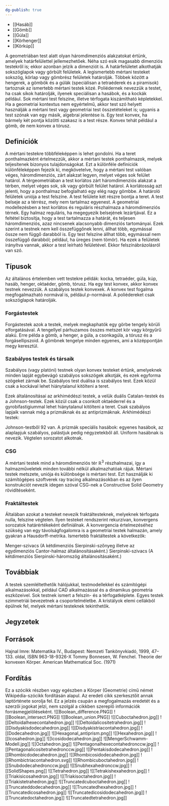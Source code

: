 ```yaml
---
dg-publish: true
---
```

- [[Hasáb]]
- [[Gömb]]
- [[Gúla]]
- [[Körhenger]]
- [[Körkúp]]
 
A geometriában test alatt olyan háromdimenziós alakzatokat értünk, amelyek határfelülettel jellemezhetőek. Néha szó esik magasabb dimenziós testekről is; ekkor azonban jelzik a dimenziót is. A határfelületet alkothatják sokszöglapok vagy görbült felületek. A legismertebb mértani testeket sokszög, körlap vagy gömbrész felületek határolják. Többek között a hengerek, a gömbök és a gúlák (speciálisan a tetraéderek és a piramisok) tartoznak az ismertebb mértani testek közé. Poliédernek nevezzük a testet, ha csak síkok határolják, ilyenek speciálisan a hasábok, és a kockák például. Sok mértani test felszíne, illetve térfogata kiszámítható képletekkel. 
Ha a geometriai kontextus nem egyértelmű, akkor test szó helyett használják a mértani test vagy geometriai test összetételeket is; ugyanis a test szónak van egy másik, algebrai jelentése is. 
Egy test konvex, ha bármely két pontja közötti szakasz is a test része. Konvex tehát például a gömb, de nem konvex a tórusz.

## Definíciók

A mértani testekre többféleképpen is lehet gondolni. Ha a teret ponthalmazként értelmezzük, akkor a mértani testek ponthalmazok, melyek teljesítenek bizonyos tulajdonságokat. Ezt a különféle definíciók különféleképpen fejezik ki, megkövetelve, hogy a mértani test valóban véges, háromdimenziós, zárt alakzat legyen, melyet véges sok felület határol.
A térgeometriában a test korlátos zárt háromdimenziós alakzat a térben, melyet véges sok, sík vagy görbült felület határol. A korlátosság azt jelenti, hogy a ponthalmaz befoglalható egy elég nagy gömbbe. A határoló felületek uniója a test felszíne. A test felülete két részre bontja a teret. A test belseje az a térrész, mely nem tartalmaz egyenest.
A geometriai modellezésben a test korlátos és reguláris részhalmaza a háromdimenziós térnek. Egy halmaz reguláris, ha megegyezik belsejének lezártjával. Ez a feltétel biztosítja, hogy a test tartalmazza a határát, és teljesen háromdimenziós, azaz nincsenek alacsonyabb dimenziós tartományai. Ezek szerint a testnek nem kell összefüggőnek lenni, állhat több, egymással össze nem függő darabból is.
Egy test felszíne állhat több, egymással nem összefüggő darabból; például, ha üreges (nem tömör). Ha ezek a felületek irányítva vannak, akkor a test leírható felületével. Ekkor felszínábrázolásról van szó.

## Típusok

Az általános értelemben vett testekre példák: kocka, tetraéder, gúla, kúp, hasáb, henger, oktaéder, gömb, tórusz.
Ha egy test konvex, akkor konvex testnek nevezzük. A szabályos testek konvexek. A konvex test fogalma megfogalmazható normával is, például $p$-normával. 
A poliédereket csak sokszöglapok határolják. 

### Forgástestek

Forgástestek azok a testek, melyek megkaphatók egy görbe tengely körüli elforgatásával. A tengellyel párhuzamos összes metszet kör vagy körgyűrű alakú. Erre példa a gömb, a henger, a gúla, a csonkagúla, a tórusz és a forgásellipszoid. A gömbnek tengelye minden egyenes, ami a középpontján megy keresztül.

### Szabályos testek és társaik

Szabályos (vagy platóni) testnek olyan konvex testeket értünk, amelyeknek minden lapját egybevágó szabályos sokszögek alkotják, és ezek egyforma szögeket zárnak be. Szabályos test duálisa is szabályos test. Ezek közül csak a kockával lehet hiánytalanul kitölteni a teret.

Ezek általánosításai az arkhimédészi testek, a velük duális Catalan-testek és a Johnson-testek. Ezek közül csak a csonkolt oktaéderrel és a gyrobifastigiummal lehet hiánytalanul kitölteni a teret. Csak szabályos lapjaik vannak még a prizmáknak és az antiprizmáknak.
Arkhimédészi testek:

Johnson-testből 92 van. A prizmák speciális hasábok: egyenes hasábok, az alaplapjuk szabályos, palástjuk pedig négyzetekből áll. Uniform hasábnak is nevezik. Végtelen sorozatot alkotnak.

### CSG

A mértani testek mind a háromdimenziós tér $\mathbb{R}^3$ részhalmazai, így a halmazműveletek minden további nélkül alkalmazhatóak rájuk. Mértani testek metszete, uniója  és különbsége is mértani test. Ezt használják ki számítógépes szoftverek ray tracing alkalmazásokban és az ilyen konstrukciót nevezik idegen szóval CSG-nek a Constructive Solid Geometry rövidítéseként.

### Fraktáltestek

Általában azokat a testeket nevezik fraktáltesteknek, melyeknek térfogata nulla, felszíne végtelen. Ilyen testeket rendszerint rekurzívan, konvergens sorozatok határértékeként definiálnak. A konvergencia értelmezéséhez szükség van egy távolságfogalomra is a geometriai testek halmazán, amely gyakran a Hausdorff-metrika. Ismertebb fraktáltestek a következők:

Menger-szivacs (A kétdimenziós Sierpinski-szőnyeg illetve az egydimenziós Cantor-halmaz általánosításaként.)
Sierpinski-szivacs (A kétdimenziós Sierpinski-háromszög általánosításaként.)

## Továbbiak

A testek szemléltethetők hálójukkal, testmodellekkel és számítógépi alkalmazásokkal, például CAD alkalmazással és a dinamikus geometria eszközeivel.
Sok testnek ismert a felszín- és a térfogatképlete.
Egyes testek szimmetriái bevezetnek a csoportelméletbe.
A kristályok elemi cellákból épülnek fel, melyek mértani testeknek tekinthetők.

## Jegyzetek

## Források

Hajnal Imre: Matematika IV., Budapest: Nemzeti Tankönyvkiadó, 1999, 47–133. oldal, ISBN 963-18-9326-X
Tommy Bonnesen, W. Fenchel. Theorie der konvexen Körper. American Mathematical Soc. (1971) 

## Fordítás

Ez a szócikk részben vagy egészben a Körper (Geometrie) című német Wikipédia-szócikk fordításán alapul. Az eredeti cikk szerkesztőit annak laptörténete sorolja fel. Ez a jelzés csupán a megfogalmazás eredetét és a szerzői jogokat jelzi, nem szolgál a cikkben szereplő információk forrásmegjelöléseként.
![[Boolean_difference.PNG]]
![[Boolean_intersect.PNG]]
![[Boolean_union.PNG]]
![[Cuboctahedron.jpg]]
![[Deltoidalhexecontahedron.jpg]]
![[Deltoidalicositetrahedron.jpg]]
![[Disdyakisdodecahedron.jpg]]
![[Disdyakistriacontahedron.jpg]]
![[Dodecahedron.jpg]]
![[Hexagonal_antiprism.png]]
![[Hexahedron.jpg]]
![[Icosahedron.jpg]]
![[Icosidodecahedron.jpg]]
![[MengerSchwamm-Modell.jpg]]
![[Octahedron.jpg]]
![[Pentagonalhexecontahedronccw.jpg]]
![[Pentagonalicositetrahedronccw.jpg]]
![[Pentakisdodecahedron.jpg]]
![[Rhombicdodecahedron.jpg]]
![[Rhombicosidodecahedron.jpg]]
![[Rhombictriacontahedron.svg]]
![[Rhombicuboctahedron.jpg]]
![[Snubdodecahedronccw.jpg]]
![[Snubhexahedronccw.jpg]]
![[SolidShapes.png]]
![[Tetrahedron.jpg]]
![[Tetrakishexahedron.jpg]]
![[Triakisicosahedron.jpg]]
![[Triakisoctahedron.jpg]]
![[Triakistetrahedron.jpg]]
![[Truncatedcuboctahedron.jpg]]
![[Truncateddodecahedron.jpg]]
![[Truncatedhexahedron.jpg]]
![[Truncatedicosahedron.jpg]]
![[Truncatedicosidodecahedron.jpg]]
![[Truncatedoctahedron.jpg]]
![[Truncatedtetrahedron.jpg]]
